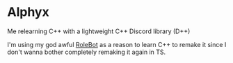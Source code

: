 # Alphyx
Me relearning C++ with a lightweight C++ Discord library (D++)

I'm using my god awful [RoleBot](https://github.com/Uhuh/RoleBot) as a reason to learn C++ to remake it since I don't wanna bother completely remaking it again in TS.
